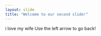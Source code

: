 ```yaml
---
layout: slide
title: "Welcome to our second slide!"
---
```

i love my wife
Use the left arrow to go back!
